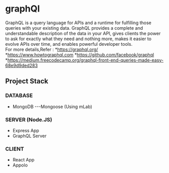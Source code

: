 # graphQl

GraphQL is a query language for APIs and a runtime for fulfilling those queries with your existing data. GraphQL provides a complete and understandable description of the data in your API, gives clients the power to ask for exactly what they need and nothing more, makes it easier to evolve APIs over time, and enables powerful developer tools.                              
    For more details,Refer :
        *https://graphql.org/
        *https://www.howtographql.com
        *https://github.com/facebook/graphql
        *https://medium.freecodecamp.org/graphql-front-end-queries-made-easy-68e9d9ded283



Project Stack
---------------------------
### DATABASE
* MongoDB   ---Mongoose  (Using mLab)
### SERVER (Node.JS) 
* Express App
* GraphQL Server
### CLIENT
* React App
* Appolo
